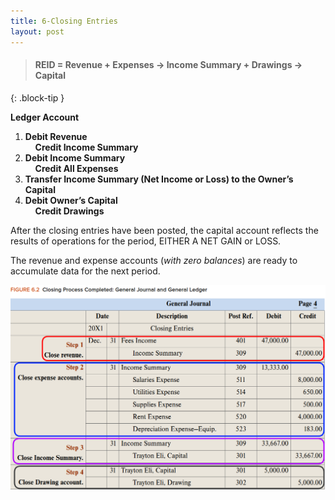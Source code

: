 ```yaml
---
title: 6-Closing Entries
layout: post
---
```


> #### REID = Revenue + Expenses -> Income Summary + Drawings -> Capital
{: .block-tip }


**Ledger Account**    

1. **Debit Revenue**<br>&nbsp;&nbsp;&nbsp;&nbsp;**Credit Income Summary**  
2. **Debit Income Summary**<br>&nbsp;&nbsp;&nbsp;&nbsp;**Credit All Expenses**  
3. **Transfer Income Summary (Net Income or Loss) to the Owner’s Capital**  
4. **Debit Owner’s Capital**<br>&nbsp;&nbsp;&nbsp;&nbsp;**Credit Drawings**  

After the closing entries have been posted, the capital account reflects the results of operations for the period, EITHER A NET GAIN or LOSS.

The revenue and expense accounts (*with zero balances*) are ready to accumulate data for the next period.

![](/assets/mc-graw-accounting-course/images/closing.fig.6.2.all.4.steps.png)
